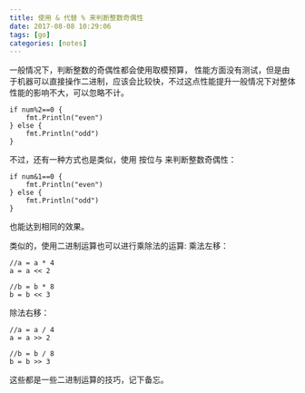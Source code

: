 ```yaml
---
title: 使用 & 代替 % 来判断整数奇偶性
date: 2017-08-08 10:29:06
tags: [go]
categories: [notes]
---
```


一般情况下，判断整数的奇偶性都会使用取模预算， 性能方面没有测试，但是由于机器可以直接操作二进制，应该会比较快，不过这点性能提升一般情况下对整体性能的影响不大，可以忽略不计。
```
if num%2==0 {
	fmt.Println("even")
} else {
	fmt.Println("odd")
}
```

不过，还有一种方式也是类似，使用 按位与 来判断整数奇偶性：
```
if num&1==0 {
	fmt.Println("even")
} else {
	fmt.Println("odd")
}
```
也能达到相同的效果。

类似的，使用二进制运算也可以进行乘除法的运算:
乘法左移：
```
//a = a * 4
a = a << 2

//b = b * 8
b = b << 3

```
除法右移：
```
//a = a / 4
a = a >> 2

//b = b / 8
b = b >> 3

```

这些都是一些二进制运算的技巧，记下备忘。